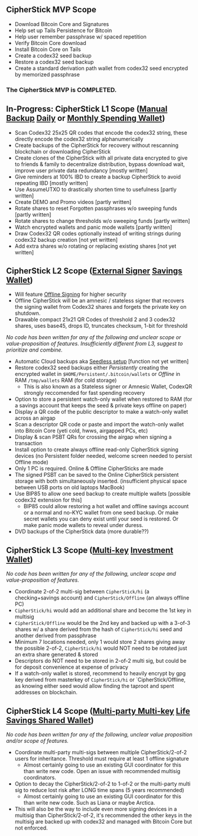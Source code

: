 ## CipherStick MVP Scope

- Download Bitcoin Core and Signatures
- Help set up Tails Persistence for Bitcoin
- Help user remember passphrase w/ spaced repetition
- Verify Bitcoin Core download
- Install Bitcoin Core on Tails
- Create a codex32 seed backup
- Restore a codex32 seed backup
- Create a standard derivation path wallet from codex32 seed encrypted by memorized passphrase

### The CipherStick MVP is COMPLETED.

## In-Progress: CipherStick L1 Scope ([Manual Backup](https://bitcoin.design/guide/how-it-works/private-key-management/manual-backup/) [Daily](https://bitcoin.design/guide/daily-spending-wallet/) or [Monthly Spending Wallet](https://bitcoin.design/guide/designing-products/personal-finance/#monthly-budgeting))

- Scan Codex32 25x25 QR codes that encode the codex32 string, these directly encode the codex32 string alphanumerically
- Create backups of the CipherStick for recovery without rescanning blockchain or downloading CipherStick
- Create clones of the CipherStick with all private data encrypted to give to friends & family to decentralize distribution, bypass download wait, improve user private data redundancy [mostly written]
- Give reminders at 100% IBD to create a backup CipherStick to avoid repeating IBD [mostly written]
- Use AssumeUTXO to drastically shorten time to usefulness [partly written]
- Create DEMO and Promo videos [partly written]
- Rotate shares to reset Forgotten passphrases w/o sweeping funds [partly written]
- Rotate shares to change thresholds w/o sweeping funds [partly written]
- Watch encrypted wallets and panic mode wallets [partly written]
- Draw Codex32 QR codes optionally instead of writing strings during codex32 backup creation [not yet written]
- Add extra shares w/o rotating or replacing existing shares [not yet written]

## CipherStick L2 Scope ([External Signer](https://bitcoin.design/guide/how-it-works/private-key-management/external-signers/) [Savings Wallet](https://bitcoin.design/guide/designing-products/personal-finance/#savings)) 
- Will feature [Offline Signing](https://github.com/bitcoin/bitcoin/blame/master/doc/offline-signing-tutorial.md) for higher security
- Offline CipherStick will be an amnesic / stateless signer that recovers the signing wallet from Codex32 shares and forgets the private key on shutdown.
- Drawable compact 21x21 QR Codes of threshold 2 and 3 codex32 shares, uses base45, drops ID, truncates checksum, 1-bit for threshold

_No code has been written for any of the following and unclear scope or value-proposition of features. Insufficiently different from L3, suggest to prioritize and combine._
- Automatic Cloud backups aka [Seedless setup](https://bitcoin.design/guide/how-it-works/private-key-management/cloud-backup/)  [function not yet written]
- Restore codex32 seed backups either <i>Persistently</i> creating the encrypted wallet in `$HOME/Persistent/.bitcoin/wallets` or <i>Offline</i> in RAM `/tmp/wallets` RAM (for cold storage)
  - This is also known as a Stateless signer or Amnesic Wallet, CodexQR strongly reccomended for fast spending recovery
- Option to store a persistent watch-only wallet when restored to RAM (for a savings account that keeps the seed & private keys offline on paper)
- Display a QR code of the public descriptor to make a watch-only wallet across an airgap
- Scan a descriptor QR code or paste and import the watch-only wallet into Bitcoin Core (yeti cold, hwws, airgapped PCs, etc)
- Display & scan PSBT QRs for crossing the airgap when signing a transaction
- Install option to create always offline read-only CipherStick signing devices (no Persistent folder needed, welcome screen needed to persist Offline mode)
- Only 1 PC is required. Online & Offline CipherSticks are made
- The signed PSBT can be saved to the Online CipherStick persistent storage with both simultaneously inserted. (insufficient physical space between USB ports on old laptops MacBook)
- Use BIP85 to allow one seed backup to create multiple wallets [possible codex32 extension for this]
  - BIP85 could allow restoring a hot wallet and offline savings account or a normal and no-KYC wallet from one seed backup. Or make secret wallets you can deny exist until your seed is restored. Or make panic mode wallets to reveal under duress.
- DVD backups of the CipherStick data (more durable??)


## CipherStick L3 Scope ([Multi-key](https://bitcoin.design/guide/how-it-works/private-key-management/multi-key/) [Investment Wallet](https://bitcoin.design/guide/how-it-works/private-key-management/overview/#picking-a-scheme-for-your-product))
_No code has been written for any of the following, unclear scope and value-proposition of features._

- Coordinate 2-of-2 multi-sig between `CipherStick/hi` (a checking+savings account) and `CipherStick/Offline` (an always offline PC)
- `CipherStick/hi` would add an additional share and become the 1st key in multisig
- `CipherStick/Offline` would be the 2nd key and backed up with a 3-of-3 shares w/ a share derived from the hash of `CipherStick/hi` seed and another derived from passphrase
- Minimum 7 locations needed, only 1 would store 2 shares giving away the possible 2-of-2, `CipherStick/hi` would NOT need to be rotated just an extra share generated & stored
- Descriptors do NOT need to be stored in 2-of-2 multi sig, but could be for deposit convenience at expense of privacy
- If a watch-only wallet is stored, recommend to heavily encrypt by gpg key derived from masterkey of `CipherStick/hi` or `CipherStick/Offline, as knowing either seed would allow finding the taproot and spent addresses on blockchain.

## CipherStick L4 Scope ([Multi-party Multi-key](https://bitcoin.design/guide/how-it-works/private-key-management/overview/#shared-schemes) [Life Savings Shared Wallet](https://bitcoin.design/guide/shared-wallet/))
_No code has been written for any of the following, unclear value proposition and/or scope of features._

- Coordinate multi-party multi-sigs between multiple CipherStick/2-of-2 users for inheritance. Threshold must require at least 1 offline signature
  - Almost certainly going to use an existing GUI coordinator for this than write new code. Open an issue with recommended multisig coordinators.
- Option to decay the CipherStick/2-of-2 to 1-of-2 or the multi-party multi sig to reduce lost risk after LONG time spans (5 years recommended)
  - Almost certainly going to use an existing GUI coordinator for this than write new code. Such as Liana or maybe Arctica.
- This will also be the way to include even more signing devices in a multisig than CipherStick/2-of-2, it's recommended the other keys in the multisig are backed up with codex32 and managed with Bitcoin Core but not enforced.
